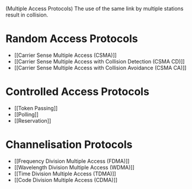 (Multiple Access Protocols)
The use of the same link by multiple stations result in collision.
# Random Access Protocols
- [[Carrier Sense Multiple Access (CSMA)]]
- [[Carrier Sense Multiple Access with Collision Detection (CSMA CD)]]
- [[Carrier Sense Multiple Access with Collision Avoidance (CSMA CA)]]

# Controlled Access Protocols
- [[Token Passing]]
- [[Polling]]
- [[Reservation]]
# Channelisation Protocols
- [[Frequency Division Multiple Access (FDMA)]]
- [[Wavelength Division Multiple Access (WDMA)]]
- [[Time Division Multiple Access (TDMA)]]
- [[Code Division Multiple Access (CDMA)]]